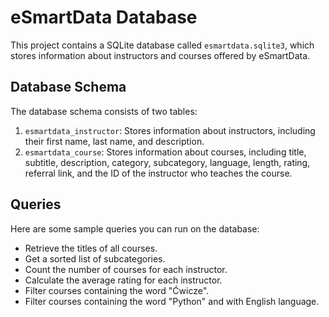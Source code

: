 # eSmartData Database

This project contains a SQLite database called `esmartdata.sqlite3`, which stores information about instructors and courses offered by eSmartData.

## Database Schema

The database schema consists of two tables:

1. `esmartdata_instructor`: Stores information about instructors, including their first name, last name, and description.
2. `esmartdata_course`: Stores information about courses, including title, subtitle, description, category, subcategory, language, length, rating, referral link, and the ID of the instructor who teaches the course.

## Queries

Here are some sample queries you can run on the database:

- Retrieve the titles of all courses.
- Get a sorted list of subcategories.
- Count the number of courses for each instructor.
- Calculate the average rating for each instructor.
- Filter courses containing the word "Ćwicze".
- Filter courses containing the word "Python" and with English language.
